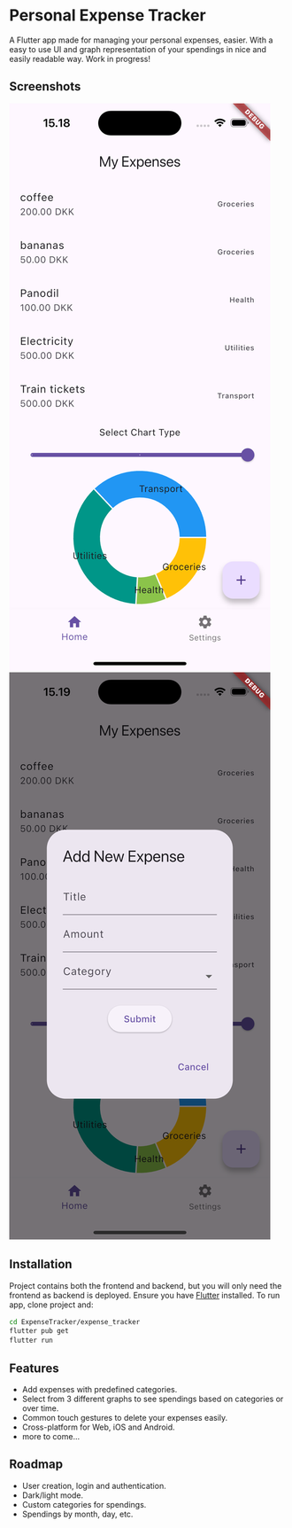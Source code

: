 
# Personal Expense Tracker 

A Flutter app made for managing your personal expenses, easier.
With a easy to use UI and graph representation of your spendings in nice and easily readable way. Work in progress!


## Screenshots

![App Screenshot](screenshots/Simulator%20Screenshot%20-%20iPhone%2015%20-%202025-03-26%20at%2015.18.47.png)
![App Screenshot](screenshots/Simulator%20Screenshot%20-%20iPhone%2015%20-%202025-03-26%20at%2015.19.09.png)


## Installation

Project contains both the frontend and backend, but you will only need the frontend as backend is deployed.
Ensure you have [Flutter](https://flutter.dev/docs/get-started/install) installed.
To run app, clone project and:

```bash
cd ExpenseTracker/expense_tracker
flutter pub get
flutter run
```
    
## Features

- Add expenses with predefined categories. 
- Select from 3 different graphs to see spendings based on categories or over time.
- Common touch gestures to delete your expenses easily.
- Cross-platform for Web, iOS and Android.
- more to come...


## Roadmap

- User creation, login and authentication.
- Dark/light mode.
- Custom categories for spendings.
- Spendings by month, day, etc. 




